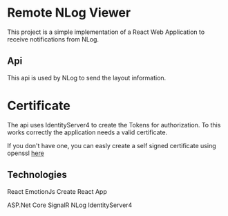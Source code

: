 # Remote NLog Viewer

This project is a simple implementation of a React Web Application to receive notifications from NLog.

## Api

This api is used by NLog to send the layout information.

# Certificate

The api uses IdentityServer4 to create the Tokens for authorization. To this works correctly the application needs a valid certificate.

If you don't have one, you can easly create a self signed certificate using openssl [here](<https://github.com/Azure/azure-xplat-cli/wiki/Getting-Self-Signed-SSL-Certificates-(.pem-and-.pfx)>)

## Technologies

React
EmotionJs
Create React App

ASP.Net Core
SignalR
NLog
IdentityServer4

